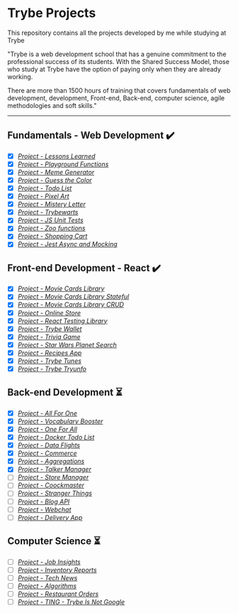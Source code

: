 # Trybe Projects
This repository contains all the projects developed by me while studying at Trybe

"Trybe is a web development school that has a genuine commitment to the professional success of its students. With the Shared Success Model, those who study at Trybe have the option of paying only when they are already working.

There are more than 1500 hours of training that covers fundamentals of web development, development, Front-end, Back-end, computer science, agile methodologies and soft skills."

---

## Fundamentals - Web Development :heavy_check_mark:

- [x] _[Project - Lessons Learned](1-fundamentals/01-lessons-learned)_
- [x] _[Project - Playground Functions](1-fundamentals/02-playground-functions)_
- [x] _[Project - Meme Generator](1-fundamentals/03-meme-generator)_
- [x] _[Project - Guess the Color](1-fundamentals/04-guess-the-color)_
- [x] _[Project - Todo List](1-fundamentals/05-todo-list)_
- [x] _[Project - Pixel Art](1-fundamentals/06-pixel-art)_
- [x] _[Project - Mistery Letter](1-fundamentals/07-mistery-letter)_
- [x] _[Project - Trybewarts](1-fundamentals/08-trybewarts)_
- [x] _[Project - JS Unit Tests](1-fundamentals/09-js-unity-tests)_
- [x] _[Project - Zoo functions](1-fundamentals/10-zoo-functions)_
- [x] _[Project - Shopping Cart](1-fundamentals/11-shopping-cart)_
- [x] _[Project - Jest Async and Mocking](1-fundamentals/12-jest-async-mocking)_

## Front-end Development - React :heavy_check_mark:

- [x] _[Project - Movie Cards Library](2-front-end/01-movie-cards-library)_
- [x] _[Project - Movie Cards Library Stateful](2-front-end/02-movie-cards-library-stateful)_
- [x] _[Project - Movie Cards Library CRUD](2-front-end/03-movie-cards-library-crud)_
- [x] _[Project - Online Store](2-front-end/04-online-store)_
- [x] _[Project - React Testing Library](2-front-end/05-react-testing-library)_
- [x] _[Project - Trybe Wallet](2-front-end/06-trybe-wallet)_
- [x] _[Project - Trivia Game](2-front-end/07-trivia-react-redux)_
- [x] _[Project - Star Wars Planet Search](2-front-end/08-starwars-planet-search)_
- [x] _[Project - Recipes App](2-front-end/09-recipes-app)_
- [x] _[Project - Trybe Tunes](2-front-end/extra-trybetunes)_
- [x] _[Project - Trybe Tryunfo](2-front-end/extra-tryunfo)_

## Back-end Development :hourglass_flowing_sand:

- [x] _[Project - All For One](3-back-end/01-all-for-one)_
- [x] _[Project - Vocabulary Booster](3-back-end/02-vocabulary-booster)_
- [x] _[Project - One For All](3-back-end/03-one-for-all)_
- [x] _[Project - Docker Todo List](3-back-end/04-docker-todo-list)_
- [x] _[Project - Data Flights](3-back-end/05-mongodb-dataflights)_
- [x] _[Project - Commerce](3-back-end/06-mongodb-commerce)_
- [x] _[Project - Aggregations](3-back-end/07-mongodb-aggregations)_
- [x] _[Project - Talker Manager](3-back-end/08-talker-manager)_
- [ ] _[Project - Store Manager]()_
- [ ] _[Project - Coockmaster]()_
- [ ] _[Project - Stranger Things]()_
- [ ] _[Project - Blog API]()_
- [ ] _[Project - Webchat]()_
- [ ] _[Project - Delivery App]()_

## Computer Science :hourglass_flowing_sand:

- [ ] _[Project - Job Insights]()_
- [ ] _[Project - Inventory Reports]()_
- [ ] _[Project - Tech News]()_
- [ ] _[Project - Algorithms]()_
- [ ] _[Project - Restaurant Orders]()_
- [ ] _[Project - TING - Trybe Is Not Google]()_
